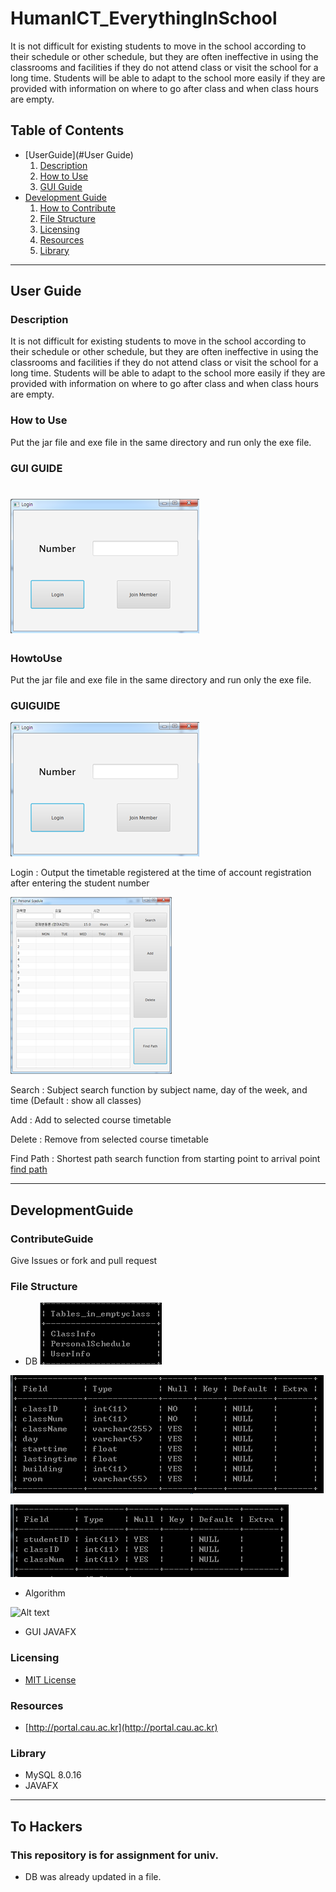 # HumanICT_EverythingInSchool
It is not difficult for existing students to move in the school according to their schedule or other schedule, but they are often ineffective in using the classrooms and facilities if they do not attend class or visit the school for a long time. Students will be able to adapt to the school more easily if they are provided with information on where to go after class and when class hours are empty.
## Table of Contents
* [UserGuide](#User Guide)
    1. [Description](#Description)
    2. [How to Use](#HowtoUse)
    3. [GUI Guide](#GUIGUIDE)
* [Development Guide](#DevelopmentGuide)
    1. [How to Contribute](#ContributeGuide)
    2. [File Structure](#FileStructure)
    3. [Licensing](#Licensing)
    4. [Resources](#Resources)
    5. [Library](#Library)
    
-----------------

## User Guide

### Description

It is not difficult for existing students to move in the school according to their schedule or other schedule, but they are often ineffective in using the classrooms and facilities if they do not attend class or visit the school for a long time. Students will be able to adapt to the school more easily if they are provided with information on where to go after class and when class hours are empty.

### How to Use

Put the jar file and exe file in the same directory and run only the exe file.

### GUI GUIDE

![Alt text](img/guiguide3.png)
=======
### HowtoUse
Put the jar file and exe file in the same directory and run only the exe file.

### GUIGUIDE
![Alt text](img/guiguide3.png)

Login : Output the timetable registered at the time of account registration after entering the student number

![Alt text](img/guiguide1.png)

Search : Subject search function by subject name, day of the week, and time (Default : show all classes)

Add : Add to selected course timetable

Delete : Remove from selected course timetable

Find Path : Shortest path search function from starting point to arrival point
[find path](img/guiguide2.png)

--------------------------

## DevelopmentGuide

### ContributeGuide
Give Issues or fork and pull request

### File Structure
* DB
![Alt text](img/db2.png)

![Alt text](img/db1.png)

![Alt text](img/db3.png)

* Algorithm

![Alt text](https://en.wikipedia.org/wiki/Dijkstra%27s_algorithm)

* GUI
    JAVAFX

### Licensing
* [MIT License](LICENSE)

### Resources
* [http://portal.cau.ac.kr](http://portal.cau.ac.kr)

### Library
* MySQL 8.0.16
* JAVAFX

------------------------------------
## To Hackers

### This repository is for assignment for univ.
* DB was already updated in a file.
